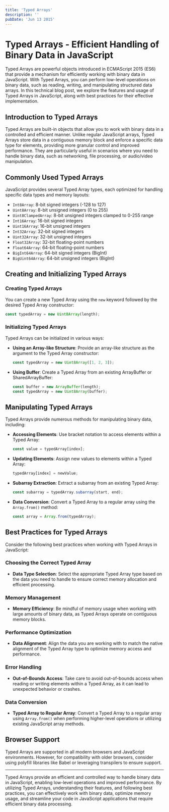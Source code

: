 ```yaml
---
title: 'Typed Arrays'
description: ''
pubDate: 'Jun 13 2015'
---
```


# Typed Arrays - Efficient Handling of Binary Data in JavaScript

Typed Arrays are powerful objects introduced in ECMAScript 2015 (ES6) that provide a mechanism for efficiently working with binary data in JavaScript. With Typed Arrays, you can perform low-level operations on binary data, such as reading, writing, and manipulating structured data arrays. In this technical blog post, we explore the features and usage of Typed Arrays in JavaScript, along with best practices for their effective implementation.

## Introduction to Typed Arrays

Typed Arrays are built-in objects that allow you to work with binary data in a controlled and efficient manner. Unlike regular JavaScript arrays, Typed Arrays store data in a contiguous memory block and enforce a specific data type for elements, providing more granular control and improved performance. They are particularly useful in scenarios where you need to handle binary data, such as networking, file processing, or audio/video manipulation.

## Commonly Used Typed Arrays

JavaScript provides several Typed Array types, each optimized for handling specific data types and memory layouts:

-   `Int8Array`: 8-bit signed integers (-128 to 127)
-   `Uint8Array`: 8-bit unsigned integers (0 to 255)
-   `Uint8ClampedArray`: 8-bit unsigned integers clamped to 0-255 range
-   `Int16Array`: 16-bit signed integers
-   `Uint16Array`: 16-bit unsigned integers
-   `Int32Array`: 32-bit signed integers
-   `Uint32Array`: 32-bit unsigned integers
-   `Float32Array`: 32-bit floating-point numbers
-   `Float64Array`: 64-bit floating-point numbers
-   `BigInt64Array`: 64-bit signed integers (BigInt)
-   `BigUint64Array`: 64-bit unsigned integers (BigInt)

## Creating and Initializing Typed Arrays

### Creating Typed Arrays

You can create a new Typed Array using the `new` keyword followed by the desired Typed Array constructor:

```javascript
const typedArray = new Uint8Array(length);
```

### Initializing Typed Arrays

Typed Arrays can be initialized in various ways:

-   **Using an Array-like Structure**: Provide an array-like structure as the argument to the Typed Array constructor:

    ```javascript
    const typedArray = new Uint8Array([1, 2, 3]);
    ```

-   **Using Buffer**: Create a Typed Array from an existing ArrayBuffer or SharedArrayBuffer:

    ```javascript
    const buffer = new ArrayBuffer(length);
    const typedArray = new Uint8Array(buffer);
    ```

## Manipulating Typed Arrays

Typed Arrays provide numerous methods for manipulating binary data, including:

-   **Accessing Elements**: Use bracket notation to access elements within a Typed Array:

    ```javascript
    const value = typedArray[index];
    ```

-   **Updating Elements**: Assign new values to elements within a Typed Array:

    ```javascript
    typedArray[index] = newValue;
    ```

-   **Subarray Extraction**: Extract a subarray from an existing Typed Array:

    ```javascript
    const subarray = typedArray.subarray(start, end);
    ```

-   **Data Conversion**: Convert a Typed Array to a regular array using the `Array.from()` method:

    ```javascript
    const array = Array.from(typedArray);
    ```

## Best Practices for Typed Arrays

Consider the following best practices when working with Typed Arrays in JavaScript:

### Choosing the Correct Typed Array

-   **Data Type Selection**: Select the appropriate Typed Array type based on the data you need to handle to ensure correct memory allocation and efficient processing.

### Memory Management

-   **Memory Efficiency**: Be mindful of memory usage when working with large amounts of binary data, as Typed Arrays operate on contiguous memory blocks.

### Performance Optimization

-   **Data Alignment**: Align the data you are working with to match the native alignment of the Typed Array type to optimize memory access and performance.

### Error Handling

-   **Out-of-Bounds Access**: Take care to avoid out-of-bounds access when reading or writing elements within a Typed Array, as it can lead to unexpected behavior or crashes.

### Data Conversion

-   **Typed Array to Regular Array**: Convert a Typed Array to a regular array using `Array.from()` when performing higher-level operations or utilizing existing JavaScript array methods.

## Browser Support

Typed Arrays are supported in all modern browsers and JavaScript environments. However, for compatibility with older browsers, consider using polyfill libraries like Babel or leveraging transpilers to ensure support.

---

Typed Arrays provide an efficient and controlled way to handle binary data in JavaScript, enabling low-level operations and improved performance. By utilizing Typed Arrays, understanding their features, and following best practices, you can effectively work with binary data, optimize memory usage, and streamline your code in JavaScript applications that require efficient binary data processing.
